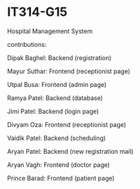 # IT314-G15 
Hospital Management System

contributions: 

Dipak Baghel: Backend (registration)

Mayur Suthar: Frontend (receptionist page)

Utpal Busa: Frontend (admin page)

Ramya Patel: Backend (database)

Jimi Patel: Backend (login page)

Divyam Oza: Frontend (receptionist page)

Vaidik Patel: Backend (scheduling)

Aryan Patel: Backend (new registration mail) 

Aryan Vagh: Frontend (doctor page)

Prince Barad: Frontend (patient page)
